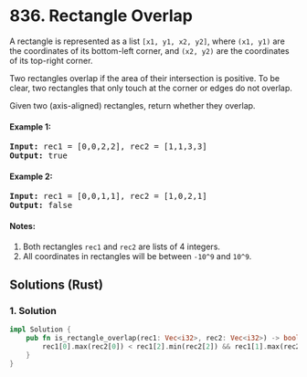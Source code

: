 # 836. Rectangle Overlap
A rectangle is represented as a list ```[x1, y1, x2, y2]```, where ```(x1, y1)``` are the coordinates of its bottom-left corner, and ```(x2, y2)``` are the coordinates of its top-right corner.

Two rectangles overlap if the area of their intersection is positive.  To be clear, two rectangles that only touch at the corner or edges do not overlap.

Given two (axis-aligned) rectangles, return whether they overlap.

#### Example 1:
<pre>
<strong>Input:</strong> rec1 = [0,0,2,2], rec2 = [1,1,3,3]
<strong>Output:</strong> true
</pre>

#### Example 2:
<pre>
<strong>Input:</strong> rec1 = [0,0,1,1], rec2 = [1,0,2,1]
<strong>Output:</strong> false
</pre>

#### Notes:
1. Both rectangles ```rec1``` and ```rec2``` are lists of 4 integers.
2. All coordinates in rectangles will be between ```-10^9``` and ```10^9```.

## Solutions (Rust)

### 1. Solution
```Rust
impl Solution {
    pub fn is_rectangle_overlap(rec1: Vec<i32>, rec2: Vec<i32>) -> bool {
        rec1[0].max(rec2[0]) < rec1[2].min(rec2[2]) && rec1[1].max(rec2[1]) < rec1[3].min(rec2[3])
    }
}
```
